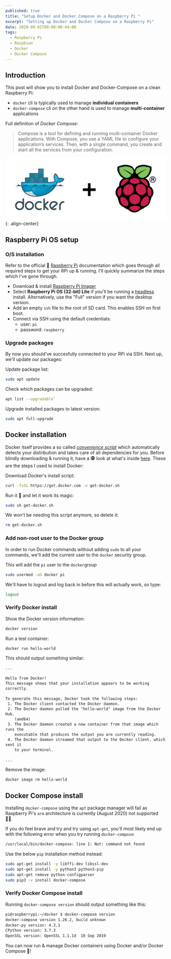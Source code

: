 ```yaml
---
published: true
title: "Setup Docker and Docker Compose on a Raspberry Pi "
excerpt: "Setting up Docker and Docker Compose on a Raspberry Pi"
date: 2020-09-01T00:00:00-04:00
tags:
  - Raspberry Pi
  - Raspbian
  - Docker
  - Docker Compose
---
```


## Introduction

This post will show you to install Docker and Docker-Compose on a clean Raspberry Pi:
- `docker` cli is typically used to manage **individual containers**
- `docker-compose` cli on the other hand is used to manage **multi-container** applications

Full definition of *Docker Compose*:
> Compose is a tool for defining and running multi-container Docker applications. With Compose, you use a YAML file to configure your application’s services. Then, with a single command, you create and start all the services from your configuration.

![image-center](/assets/images/docker_rpi.png){: .align-center}

## Raspberry Pi OS setup

### O/S installation

Refer to the official 📖 [Raspberry Pi](https://www.raspberrypi.org/documentation/) documentation which goes through all required steps to get your RPi up & running. I'll quickly summarize the steps which I've gone through.

- Download & install [Raspberry Pi Imager](https://www.raspberrypi.org/downloads/)
- Select **Raspberry Pi OS (32-bit) Lite** if you'll be running a [headless](https://en.wikipedia.org/wiki/Headless_software) install. Alternatively, use the "Full" version if you want the desktop version.
- Add an empty `ssh` file to the root of SD card. This enables SSH on first boot.
- Connect via SSH using the default credentials:
  - user: `pi`
  - password: `raspberry`

### Upgrade packages

By now you should've succesfully connected to your RPi via SSH. Next up, we'll update our packages:

Update package list:
```bash
sudo apt update
```

Check which packages can be upgraded:
```bash
apt list --upgradable`
```

Upgrade installed packages to latest version:
```bash
sudo apt full-upgrade
```

## Docker installation

Docker itself provides a so called [*convenience script*](https://docs.docker.com/engine/install/ubuntu/#install-using-the-convenience-script) which automatically detects your distribution and takes care of all dependencies for you. Before blindly downloading & running it, have a 🕵 look at what's inside [here](https://github.com/docker/docker-install/blob/master/install.sh). These are the steps I used to install Docker:

Download Docker's install script:
```bash
curl -fsSL https://get.docker.com -o get-docker.sh
```

Run it 🚀 and let it work its magic:
```bash
sudo sh get-docker.sh
```

We won't be needing this script anymore, so delete it:
```bash
rm get-docker.sh
```

### Add non-root user to the Docker group

In order to run Docker commands without adding `sudo` to all your commands, we'll add the current user to the `docker` security group.

This will add the `pi` user to the `docker`group
```bash
sudo usermod -aG docker pi
```

We'll have to logout and log back in before this will actually work, so type:
```bash
logout
```

### Verify Docker install

Show the Docker version information:
```bash
docker version
```

Run a test container:

```bash
docker run hello-world
```

This should output something similar:

```text
...

Hello from Docker!
This message shows that your installation appears to be working correctly.

To generate this message, Docker took the following steps:
 1. The Docker client contacted the Docker daemon.
 2. The Docker daemon pulled the "hello-world" image from the Docker Hub.
    (amd64)
 3. The Docker daemon created a new container from that image which runs the
    executable that produces the output you are currently reading.
 4. The Docker daemon streamed that output to the Docker client, which sent it
    to your terminal.

...
```

Remove the image:
```bash
docker image rm hello-world
```

## Docker Compose install

Installing `docker-compose` using the `apt` package manager will fail as Raspberry Pi's `arm` architecture is currently (August 2020) not supported 🤷‍♂.

If you do feel brave and try and try using `apt-get`, you'll most likely end up with the following error when you try running `docker-compose`:

```bash
/usr/local/bin/docker-compose: line 1: Not: command not found
```

Use the below `pip` installation method instead:

```bash
sudo apt-get install -y libffi-dev libssl-dev
sudo apt-get install -y python3 python3-pip
sudo apt-get remove python-configparser
sudo pip3 -v install docker-compose
```

### Verify Docker Compose install

Running `docker-compose version` should output something like this:

```bash
pi@raspberrypi:~/docker $ docker-compose version
docker-compose version 1.26.2, build unknown
docker-py version: 4.3.1
CPython version: 3.7.3
OpenSSL version: OpenSSL 1.1.1d  10 Sep 2019
```

You can now run & manage Docker containers using Docker and/or Docker Compose 🐋!